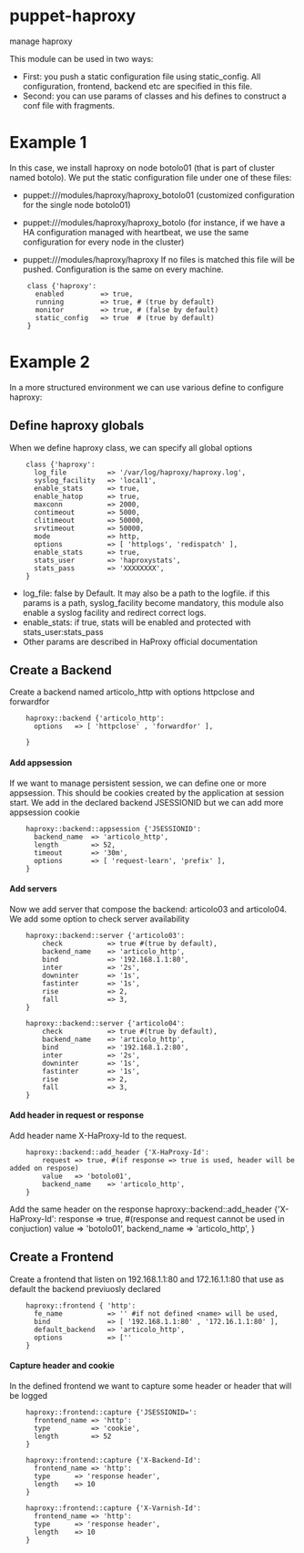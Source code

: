 puppet-haproxy
==============

manage haproxy

This module can be used in two ways:
 - First: you push a static configuration file using static_config. All configuration, frontend, backend etc are specified in this file.
 - Second: you can use params of classes and his defines to construct a conf file with fragments.
 
# Example 1

In this case, we install haproxy on node botolo01 (that is part of cluster named botolo). We put the static configuration file under one of these files:
 - puppet:///modules/haproxy/haproxy_botolo01 (customized configuration for the single node botolo01)
 - puppet:///modules/haproxy/haproxy_botolo   (for instance, if we have a HA configuration managed with heartbeat, we use the same configuration for every node in the cluster)
 - puppet:///modules/haproxy/haproxy If no files is matched this file will be pushed. Configuration is the same on every machine.

        class {'haproxy':
          enabled         => true,
          running         => true, # (true by default)
          monitor         => true, # (false by default)
          static_config   => true  # (true by default)
        }

# Example 2

In a more structured environment we can use various define to configure haproxy:


## Define haproxy globals

When we define haproxy class, we can specify all global options

        class {'haproxy':
          log_file          => '/var/log/haproxy/haproxy.log',
          syslog_facility   => 'local1',
          enable_stats      => true,
          enable_hatop      => true,
          maxconn           => 2000,
          contimeout        => 5000,
          clitimeout        => 50000,
          srvtimeout        => 50000,
          mode              => http,
          options           => [ 'httplogs', 'redispatch' ],
          enable_stats      => true,
          stats_user        => 'haproxystats',
          stats_pass        => 'XXXXXXXX',
        }

 - log_file: false by Default. It may also be a path to the logfile. if this params is a path, syslog_facility become mandatory, this module also enable a syslog facility and redirect correct logs.
 - enable_stats: if true, stats will be enabled and protected with stats_user:stats_pass
 - Other params are described in HaProxy official documentation

## Create a Backend

Create a backend named articolo_http with options httpclose and forwardfor

        haproxy::backend {'articolo_http':
          options   => [ 'httpclose' , 'forwardfor' ],

        }

#### Add appsession

If we want to manage persistent session, we can define one or more appsession. This should be cookies created by the application at session start. We add in the declared backend JSESSIONID but we can add more appsession cookie

        haproxy::backend::appsession {'JSESSIONID':
          backend_name  => 'articolo_http',
          length        => 52,
          timeout       => '30m',
          options       => [ 'request-learn', 'prefix' ],
        }

#### Add servers

Now we add server that compose the backend: articolo03 and articolo04. We add some option to check server availability

        haproxy::backend::server {'articolo03':
            check           => true #(true by default),
            backend_name    => 'articolo_http',
            bind            => '192.168.1.1:80',
            inter           => '2s',
            downinter       => '1s',
            fastinter       => '1s',
            rise            => 2,
            fall            => 3,
        }

        haproxy::backend::server {'articolo04':
            check           => true #(true by default),
            backend_name    => 'articolo_http',
            bind            => '192.168.1.2:80',
            inter           => '2s',
            downinter       => '1s',
            fastinter       => '1s',
            rise            => 2,
            fall            => 3,
        }

#### Add header in request or response

Add header name X-HaProxy-Id to the request.

        haproxy::backend::add_header {'X-HaProxy-Id':
            request => true, #(if response => true is used, header will be added on respose)
            value   => 'botolo01',
            backend_name    => 'articolo_http',
        }

Add the same header on the response
        haproxy::backend::add_header {'X-HaProxy-Id':
          response  => true, #(response and request cannot be used in conjuction)
          value     => 'botolo01',
          backend_name    => 'articolo_http',
        }

## Create a Frontend

Create a frontend that listen on 192.168.1.1:80 and 172.16.1.1:80 that use as default the backend previuosly declared

        haproxy::frontend { 'http':
          fe_name           => '' #if not defined <name> will be used,
          bind              => [ '192.168.1.1:80' , '172.16.1.1:80' ],
          default_backend   => 'articolo_http',
          options           => [''
        }

#### Capture header and cookie
In the defined frontend we want to capture some header or header that will be logged

        haproxy::frontend::capture {'JSESSIONID=':
          frontend_name => 'http':
          type          => 'cookie',
          length        => 52
        }

        haproxy::frontend::capture {'X-Backend-Id':
          frontend_name => 'http':
          type      => 'response header',
          length    => 10
        }

        haproxy::frontend::capture {'X-Varnish-Id':
          frontend_name => 'http':
          type      => 'response header',
          length    => 10
        }
